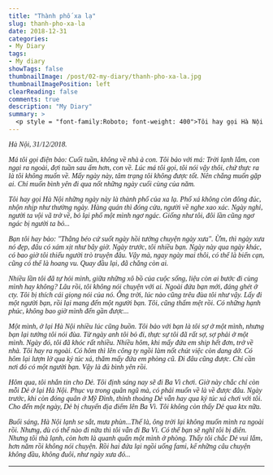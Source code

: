 ```yaml
---
title: "Thành phố xa lạ"
slug: thanh-pho-xa-la
date: 2018-12-31
categories:
- My Diary
tags:
- My diary
showTags: false
thumbnailImage: /post/02-my-diary/thanh-pho-xa-la.jpg
thumbnailImagePosition: left
clearReading: false	
comments: true
description: "My Diary"
summary: >
  <p style = "font-family:Roboto; font-weight: 400">Tôi hay gọi Hà Nội những ngày này là thành phố của xa lạ. Phố xá không còn đông đúc, nhộn nhịp như thường ngày. Hàng quán thì đóng cửa, người về nghe xao xác.</p>
---
```


<p style = "font-family:Lora; font-weight: 400"><i>Hà Nội, 31/12/2018.</i></p>

<p style = "font-family:Lora; font-weight: 400"><i>Má tôi gọi điện bảo: Cuối tuần, không về nhà à con. Tôi bảo với má: Trời lạnh lắm, con ngại ra ngoài, đợi tuần sau ấm hơn, con về. Lúc má tôi gọi, tôi nói vậy thôi, chứ thực ra là tôi không muốn về. Mấy ngày này, tâm trạng tôi không được tốt. Nên chẳng muốn gặp ai. Chỉ muốn bình yên đi qua nốt những ngày cuối cùng của năm.</i></p>

<p style = "font-family:Lora; font-weight: 400"><i>Tôi hay gọi Hà Nội những ngày này là thành phố của xa lạ. Phố xá không còn đông đúc, nhộn nhịp như thường ngày. Hàng quán thì đóng cửa, người về nghe xao xác. Ngày nghỉ, người ta vội vã trở về, bỏ lại phố một mình ngơ ngác. Giống như tôi, đôi lần cũng ngơ ngác bị người ta bỏ...</i></p>

<p style = "font-family:Lora; font-weight: 400"><i>Bạn tôi hay bảo: "Thằng béo cứ suốt ngày hồi tưởng chuyện ngày xưa". Ừm, thì ngày xưa nó đẹp, đâu có xám xịt như bây giờ. Ngày trước, tôi nhiều bạn. Ngày này qua ngày khác, có bao giờ tôi thiếu người trò truyện đâu. Vậy mà, ngay ngày mai thôi, có thể là biển cạn, cũng có thể là hoang vu. Quay đầu lại, đã chẳng còn ai.</i></p>

<p style = "font-family:Lora; font-weight: 400"><i>Nhiều lần tôi đã tự hỏi mình, giữa những xô bồ của cuộc sống, liệu còn ai bước đi cùng mình hay không? Lâu rồi, tôi không nói chuyện với ai. Ngoài đứa bạn mới, đáng ghét ở cty. Tôi bị thích cái giọng nói của nó. Ông trời, lúc nào cũng trêu đùa tôi như vậy. Lấy đi một người bạn, rồi lại mang đến một người bạn. Tôi, cũng thấm mệt rồi. Có những hạnh phúc, không bao giờ mình đến gần được...</i></p>

<p style = "font-family:Lora; font-weight: 400"><i>Một mình, ở lại Hà Nội nhiều lúc cũng buồn. Tôi bảo với bạn là tôi sợ ở một mình, nhưng bạn lại tưởng tôi nói đùa. Từ ngày anh tôi bỏ đi, thực sự tôi đã rất sợ, sợ phải ở một mình. Ngày đó, tôi đã khóc rất nhiều. Nhiều hôm, khi mấy đứa em ship hết đơn, trở về nhà. Tôi hay ra ngoài. Có hôm thì lên công ty ngồi làm nốt chút việc còn dang dở. Có hôm lại lượn lờ qua ký túc xá, thăm mấy đứa em phòng cũ. Đi đâu cũng được. Chỉ cần nơi đó có một người bạn. Vậy là đủ bình yên rồi.</i></p>

<p style = "font-family:Lora; font-weight: 400"><i>Hôm qua, tôi nhắn tin cho Dẻ. Tôi định sáng nay sẽ đi Ba Vì chơi. Giờ này chắc chỉ còn mỗi Dẻ ở lại Hà Nội. Phục vụ trong quân ngũ mà, có phải muốn về là về được đâu. Ngày trước, khi còn đóng quân ở Mỹ Đình, thỉnh thoảng Dẻ vẫn hay qua ký túc xá chơi với tôi. Cho đến một ngày, Dẻ bị chuyển địa điểm lên Ba Vì. Tôi không còn thấy Dẻ qua ktx nữa.</i></p>

<p style = "font-family:Lora; font-weight: 400"><i>Buổi sáng, Hà Nội lạnh se sắt, mưa phùn...Thế là, ông trời lại không muốn mình ra ngoài rồi. Nhưng, dù có thế nào đi nữa thì tôi vẫn đi Ba Vì. Có thể bạn sẽ nghĩ tôi bị điên. Nhưng tôi thà lạnh, còn hơn là quanh quẩn một mình ở phòng. Thấy tôi chắc Dẻ vui lắm, hơn năm rồi không nói chuyện. Rồi hai đứa lại ngồi uống fami, kể những câu chuyện không đầu, không đuôi, như ngày xưa đó...</i></p>

---


